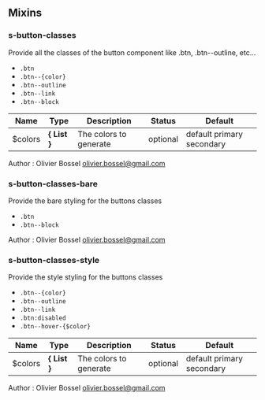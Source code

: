 ## Mixins


### s-button-classes

Provide all the classes of the button component like .btn, .btn--outline, etc...
- ```.btn```
- ```.btn--{color}```
- ```.btn--outline```
- ```.btn--link```
- ```.btn--block```


Name  |  Type  |  Description  |  Status  |  Default
------------  |  ------------  |  ------------  |  ------------  |  ------------
$colors  |  **{ List<Color> }**  |  The colors to generate  |  optional  |  default primary secondary

Author : Olivier Bossel <olivier.bossel@gmail.com>


### s-button-classes-bare

Provide the bare styling for the buttons classes
- ```.btn```
- ```.btn--block```

Author : Olivier Bossel <olivier.bossel@gmail.com>


### s-button-classes-style

Provide the style styling for the buttons classes
- ```.btn--{color}```
- ```.btn--outline```
- ```.btn--link```
- ```.btn:disabled```
- ```.btn--hover-{$color}```


Name  |  Type  |  Description  |  Status  |  Default
------------  |  ------------  |  ------------  |  ------------  |  ------------
$colors  |  **{ List<Color> }**  |  The colors to generate  |  optional  |  default primary secondary

Author : Olivier Bossel <olivier.bossel@gmail.com>
